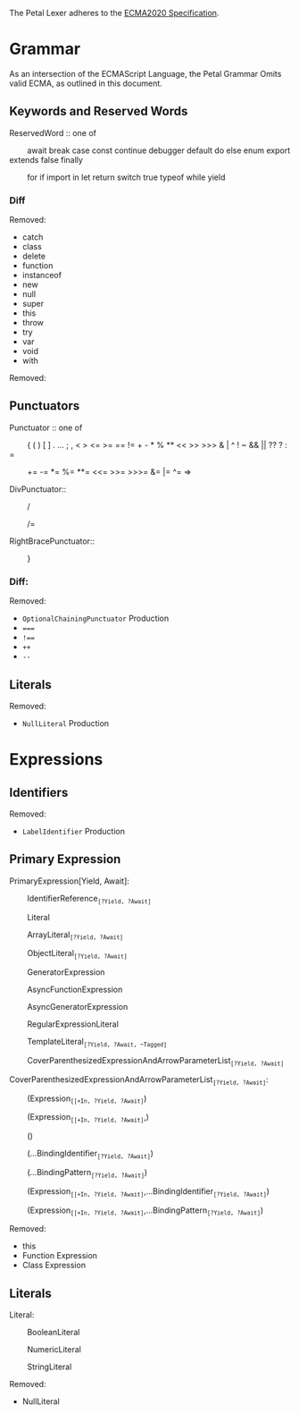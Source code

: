 The Petal Lexer adheres to the [ECMA2020 Specification](https://262.ecma-international.org/#sec-ecmascript-language-lexical-grammar).

# Grammar

As an intersection of the ECMAScript Language, the Petal Grammar Omits valid ECMA, as outlined in this document.

## Keywords and Reserved Words

ReservedWord :: one of

&emsp;&emsp; await break case const continue debugger default do else enum export extends false finally

&emsp;&emsp; for if import in let return switch true typeof while yield

### Diff

Removed:

* catch
* class
* delete
* function
* instanceof
* new
* null
* super
* this
* throw
* try
* var 
* void
* with

Removed:


## Punctuators

Punctuator :: one of

&emsp;&emsp; { ( ) [ ] . ... ; , < > <= >= == != + - * % ** << >> >>> & | ^ ! ~ && || ?? ? : =

&emsp;&emsp; += -= *= %= **= <<= >>= >>>= &= |= ^= =>

DivPunctuator::

&emsp;&emsp; /

&emsp;&emsp; /=

RightBracePunctuator::

&emsp;&emsp; }

### Diff:

Removed: 

* `OptionalChainingPunctuator` Production
* `===`
* `!==` 
* `++`
* `--`

## Literals

Removed:

* `NullLiteral` Production

# Expressions

## Identifiers

Removed:

* `LabelIdentifier` Production

## Primary Expression

PrimaryExpression[Yield, Await]:

&emsp;&emsp; IdentifierReference<sub>`[?Yield, ?Await]`</sub>

&emsp;&emsp; Literal

&emsp;&emsp;  ArrayLiteral<sub>`[?Yield, ?Await]`</sub>

&emsp;&emsp; ObjectLiteral<sub>`[?Yield, ?Await]`</sub>

&emsp;&emsp; GeneratorExpression

&emsp;&emsp; AsyncFunctionExpression

&emsp;&emsp; AsyncGeneratorExpression

&emsp;&emsp; RegularExpressionLiteral

&emsp;&emsp; TemplateLiteral<sub>`[?Yield, ?Await, ~Tagged]`</sub>

&emsp;&emsp; CoverParenthesizedExpressionAndArrowParameterList<sub>`[?Yield, ?Await]`</sub>


CoverParenthesizedExpressionAndArrowParameterList<sub>`[?Yield, ?Await]`</sub>:

&emsp;&emsp; (Expression<sub>`[[+In, ?Yield, ?Await]`</sub>)

&emsp;&emsp; (Expression<sub>`[[+In, ?Yield, ?Await]`</sub>,)

&emsp;&emsp; ()

&emsp;&emsp; (...BindingIdentifier<sub>`[?Yield, ?Await]`</sub>)

&emsp;&emsp; (...BindingPattern<sub>`[?Yield, ?Await]`</sub>)

&emsp;&emsp; (Expression<sub>`[[+In, ?Yield, ?Await]`</sub>,...BindingIdentifier<sub>`[?Yield, ?Await]`</sub>)

&emsp;&emsp; (Expression<sub>`[[+In, ?Yield, ?Await]`</sub>,...BindingPattern<sub>`[?Yield, ?Await]`</sub>)

Removed:

* this
* Function Expression
* Class Expression

## Literals

Literal:

&emsp;&emsp; BooleanLiteral

&emsp;&emsp; NumericLiteral

&emsp;&emsp; StringLiteral

Removed:

* NullLiteral